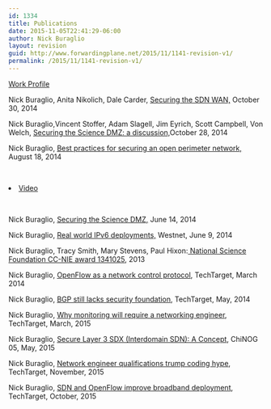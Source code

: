 ```yaml
---
id: 1334
title: Publications
date: 2015-11-05T22:41:29-06:00
author: Nick Buraglio
layout: revision
guid: http://www.forwardingplane.net/2015/11/1141-revision-v1/
permalink: /2015/11/1141-revision-v1/
---
```

<a href="http://es.net/about/esnet-staff/network-engineering/nick-buraglio/" target="_blank">Work Profile</a>

<p class="PaperTitle">
  <span class="AuthorList">Nick Buraglio, Anita Nikolich, Dale Carder,</span> <a class="Title" href="http://meetings.internet2.edu/2014-technology-exchange/detail/10003432/">Securing the SDN WAN,</a> <span class="DisplayDate">October 30, 2014</span>
</p>

<p class="PaperTitle">
  <span class="AuthorList">Nick Buraglio,Vincent Stoffer, Adam Slagell, Jim Eyrich, Scott Campbell, Von Welch,</span> <a class="Title" href="http://meetings.internet2.edu/2014-technology-exchange/detail/10003410/">Securing the Science DMZ: a discussion,</a><span class="DisplayDate">October 28, 2014</span>
</p>

<p class="PaperTitle">
  <span class="AuthorList">Nick Buraglio,</span> <a class="Title" href="https://www.bro.org/brocon2014/brocon2014_buraglio_science_dmz.pdf">Best practices for securing an open perimeter network,</a> <span class="DisplayDate">August 18, 2014 </span>
</p>

&nbsp;

<li class="PaperTitle">
  <a href="https://www.youtube.com/watch?v=IPh3aZ18IuY" target="_blank">Video</a>
</li>

&nbsp;

<p class="PaperTitle">
  <span class="AuthorList">Nick Buraglio,</span> <a class="Title" href="http://meetings.internet2.edu/2014-cc-climate/detail/10003326/">Securing the Science DMZ,</a> <span class="DisplayDate">June 14, 2014</span>
</p>

<p class="PaperTitle">
  <span class="AuthorList">Nick Buraglio,</span> <a class="Title" href="https://docs.google.com/a/es.net/presentation/d/1L0g_XGoywEYUDkqOnGWXs-IrUz_GhIy_lIZ7V_4F_1o/edit#slide=id.g33fdf81aa_00">Real world IPv6 deployments,</a> Westnet, <span class="DisplayDate">June 9, 2014</span>
</p>

<p class="PaperTitle">
  Nick Buraglio, Tracy Smith, Mary Stevens, Paul Hixon:<a href="http://nsf.gov/awardsearch/showAward?AWD_ID=1341025" target="_blank"> National Science Foundation CC-NIE award 1341025</a>, 2013
</p>

<p class="PaperTitle">
  Nick Buraglio, <a href="http://searchsdn.techtarget.com/opinion/OpenFlow-as-a-network-control-protocol-goes-deeper-than-data-center" target="_blank">OpenFlow as a network control protocol</a>, TechTarget, March 2014
</p>

<p class="PaperTitle">
  Nick Buraglio, <a href="http://searchnetworking.techtarget.com/opinion/After-20-years-BGP-still-lacks-security-foundation" target="_blank">BGP still lacks security foundation</a>, TechTarget, May, 2014
</p>

<p class="PaperTitle">
  Nick Buraglio, <a href="http://searchnetworking.techtarget.com/opinion/Why-monitoring-will-require-a-networking-engineer" target="_blank">Why monitoring will require a networking engineer</a>, TechTarget, March, 2015
</p>

<p class="PaperTitle">
  Nick Buraglio, <a href="https://docs.google.com/presentation/d/1anAaqWR8wmzKO5fqidDy9QJXW4RiVshX9Miq3PoDv9E" target="_blank">Secure Layer 3 SDX (Interdomain SDN): A Concept</a>, ChiNOG 05, May, 2015
</p>

<p class="PaperTitle">
  Nick Buraglio, <a href="http://searchnetworking.techtarget.com/opinion/Network-engineer-qualifications-trump-coding-hype" target="_blank">Network engineer qualifications trump coding hype</a>, TechTarget, November, 2015
</p>

<p class="PaperTitle">
  Nick Buraglio, <a href="http://searchsdn.techtarget.com/tip/SDN-and-OpenFlow-improve-broadband-deployment" target="_blank">SDN and OpenFlow improve broadband deployment</a>, TechTarget, October, 2015
</p>